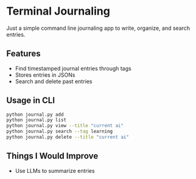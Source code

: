 # Terminal Journaling

Just a simple command line journaling app to write, organize, and search entries.

## Features

- Find timestamped journal entries through tags
- Stores entries in JSONs
- Search and delete past entries

## Usage in CLI

```bash
python journal.py add
python journal.py list
python journal.py view --title "current ai"
python journal.py search --tag learning
python journal.py delete --title "current ai"
```

## Things I Would Improve

- Use LLMs to summarize entries
